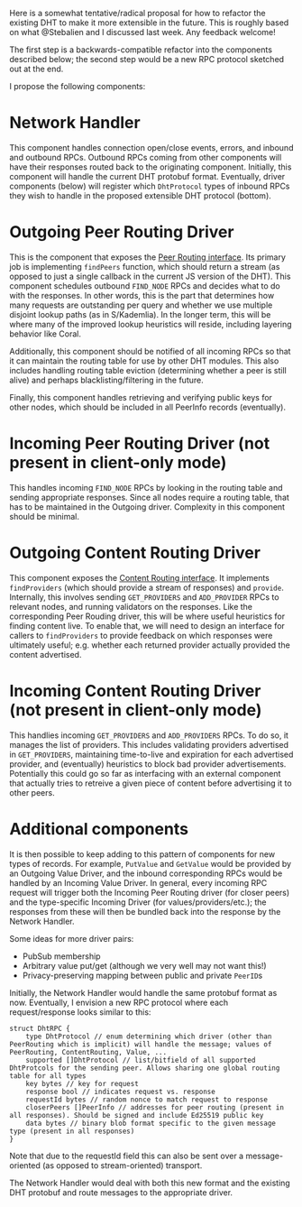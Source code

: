Here is a somewhat tentative/radical proposal for how to refactor the existing DHT to make it more extensible in the future. This is roughly based on what @Stebalien and I discussed last week. Any feedback welcome!

The first step is a backwards-compatible refactor into the components described below; the second step would be a new RPC protocol sketched out at the end.

I propose the following components:

# Network Handler
This component handles connection open/close events, errors, and inbound and outbound RPCs. Outbound RPCs coming from other components will have their responses routed back to the originating component. Initially, this component will handle the current DHT protobuf format. Eventually, driver components (below) will register which `DhtProtocol` types of inbound RPCs they wish to handle in the proposed extensible DHT protocol (bottom). 

# Outgoing Peer Routing Driver
This is the component that exposes the [Peer Routing interface](https://github.com/libp2p/interface-peer-routing). Its primary job is implementing `findPeers` function, which should return a stream (as opposed to just a single callback in the current JS version of the DHT). This component schedules outbound `FIND_NODE` RPCs and decides what to do with the responses. In other words, this is the part that determines how many requests are outstanding per query and whether we use multiple disjoint lookup paths (as in S/Kademlia). In the longer term, this will be where many of the improved lookup heuristics will reside, including layering behavior like Coral.

Additionally, this component should be notified of all incoming RPCs so that it can maintain the routing table for use by other DHT modules. This also includes handling routing table eviction (determining whether a peer is still alive) and perhaps blacklisting/filtering in the future.

Finally, this component handles retrieving and verifying public keys for other nodes, which should be included in all PeerInfo records (eventually).

# Incoming Peer Routing Driver (not present in client-only mode)
This handles incoming `FIND_NODE` RPCs by looking in the routing table and sending appropriate responses. Since all nodes require a routing table, that has to be maintained in the Outgoing driver. Complexity in this component should be minimal.

# Outgoing Content Routing Driver
This component exposes the [Content Routing interface](https://github.com/libp2p/interface-content-routing). It implements `findProviders` (which should provide a stream of responses) and `provide`. Internally, this involves sending `GET_PROVIDERS` and `ADD_PROVIDER` RPCs to relevant nodes, and running validators on the responses. Like the corresponding Peer Rouding driver, this will be where useful heuristics for finding content live. To enable that, we will need to design an interface for callers to `findProviders` to provide feedback on which responses were ultimately useful; e.g. whether each returned provider actually provided the content advertised.

# Incoming Content Routing Driver (not present in client-only mode)
This handlies incoming `GET_PROVIDERS` and `ADD_PROVIDERS` RPCs. To do so, it manages the list of providers. This includes validating providers advertised in `GET_PROVIDERS`, maintaining time-to-live and expiration for each advertised provider, and (eventually) heuristics to block bad provider advertisements. Potentially this could go so far as interfacing with an external component that actually tries to retreive a given piece of content before advertising it to other peers.

# Additional components
It is then possible to keep adding to this pattern of components for new types of records. For example, `PutValue` and `GetValue` would be provided by an Outgoing Value Driver, and the inbound corresponding RPCs would be handled by an Incoming Value Driver. In general, every incoming RPC request will trigger both the Incoming Peer Routing driver (for closer peers) and the type-specific Incoming Driver (for values/providers/etc.); the responses from these will then be bundled back into the response by the Network Handler.

Some ideas for more driver pairs:
* PubSub membership
* Arbitrary value put/get (although we very well may not want this!)
* Privacy-preserving mapping between public and private `PeerID`s

Initially, the Network Handler would handle the same protobuf format as now. Eventually, I envision a new RPC protocol where each request/response looks similar to this:

```
struct DhtRPC {
    type DhtProtocol // enum determining which driver (other than PeerRouting which is implicit) will handle the message; values of PeerRouting, ContentRouting, Value, ...
    supported []DhtProtocol // list/bitfield of all supported DhtProtcols for the sending peer. Allows sharing one global routing table for all types
    key bytes // key for request
    response bool // indicates request vs. response
    requestId bytes // random nonce to match request to response
    closerPeers []PeerInfo // addresses for peer routing (present in all responses). Should be signed and include Ed25519 public key
    data bytes // binary blob format specific to the given message type (present in all responses)
}
```

Note that due to the requestId field this can also be sent over a message-oriented (as opposed to stream-oriented) transport.

The Network Handler would deal with both this new format and the existing DHT protobuf and route messages to the appropriate driver.